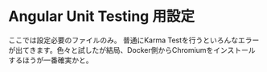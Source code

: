 # Angular Unit Testing 用設定

ここでは設定必要のファイルのみ。
普通にKarma Testを行うといろんなエラーが出てきます。色々と試したが結局、Docker側からChromiumをインストールするほうが一番確実かと。
